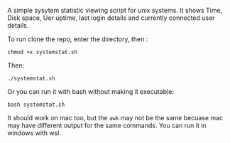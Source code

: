 A simple sysytem statistic viewing script for unix systems.
It shows Time, Disk space, Uer uptime, last login details and currently connected user details.

To run clone the repo, enter the directory, then :
```
chmod +x systemstat.sh
```
Then:
```
./systemstat.sh
```

Or you can run it with bash without making it executable:
```
bash systemstat.sh
```

It should work on mac too, but the `awk` may not be the same becuase mac may have different output for the same commands.
You can run it in windows with wsl.
